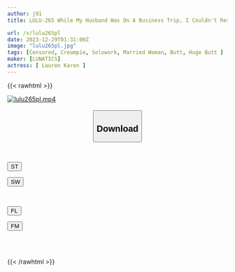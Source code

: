 ```yaml
---
author: j91
title: LULU-265 While My Husband Was On A Business Trip, I Couldn't Resist The Unconscious Provocation Of My Big-assed Aunt, Who Had A Rising Sexual Desire Just Before Ovulation, So I Immediately Fucked Her With My Young Nephew's Dick, And She Made Me Cum Repeatedly, Impregnated Me, And Made Me Piston. Lauren Hanakoi

url: /v/lulu265pl
date: 2023-12-29T01:31:00Z
image: "lulu265pl.jpg"
tags: [Censored, Creampie, Solowork, Married Woman, Butt, Huge Butt	]
maker: [LUNATICS]
actress: [ Lauren Karen ]
---
```



{{< rawhtml >}}

<div class="video" data-videoid="0RGBe0R9rXsZkD">
    <a href="javascript:;">
        <img src="/v/lulu265pl/lulu265pl.jpg" width="WIDTH" height="HEIGHT" alt="lulu265pl.mp4" loading="lazy">
    </a>
</div>

<script type="text/javascript" src="https://j91.asia/asset/on-demand-st.js"></script>

<br>
  <link rel="stylesheet" href="https://j91.asia/asset/bs5.css">
  
  <center>
  <button class="btn btn-primary" type="button" data-bs-toggle="collapse" data-bs-target=".multi-collapse" aria-expanded="false" aria-controls="multiCollapseExample1 multiCollapseExample2"><h2>Download</h2></button></center>
</p>
<div class="row">
  <div class="col">
    <div class="collapse multi-collapse" id="multiCollapseExample1">
      <div class="card card-body">
	      	      <br>
<div class="buttons">  
<p><a href="https://streamtape.to/v/0RGBe0R9rXsZkD" target="_blank"><button class="btn-hover color-3"><i class="fa fa-download"></i> ST</button></a></p>
<p><a href="https://flaswish.com/kjxhkzqfmbu8" target="_blank"><button class="btn-hover color-2"><i class="fa fa-download"></i> SW</button></a></p></div>
    </div>
  </div>
</div>
  <div class="col">
    <div class="collapse multi-collapse" id="multiCollapseExample2">
      <div class="card card-body">
	      <br>
<div class="buttons">
<p><a href="javascript:;" target="_blank"><button class="btn-hover color-9"><i class="fa fa-download"></i> FL</button></a></p>
<p><a href="javascript:;" target="_blank"><button class="btn-hover color-8"><i class="fa fa-download"></i> FM</button></a></p></div>
<br><br>
      </div>
    </div>
  </div>
</div>

{{< /rawhtml >}}